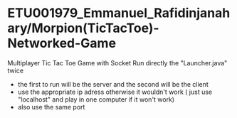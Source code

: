 # ETU001979_Emmanuel_Rafidinjanahary/Morpion(TicTacToe)-Networked-Game
Multiplayer Tic Tac Toe Game with Socket
Run directly the "Launcher.java" twice
  - the first to run will be the server and the second will be the client
  - use the appropriate ip adress otherwise it wouldn't work ( just use "localhost" and play in one computer if it won't work)
  - also use the same port
